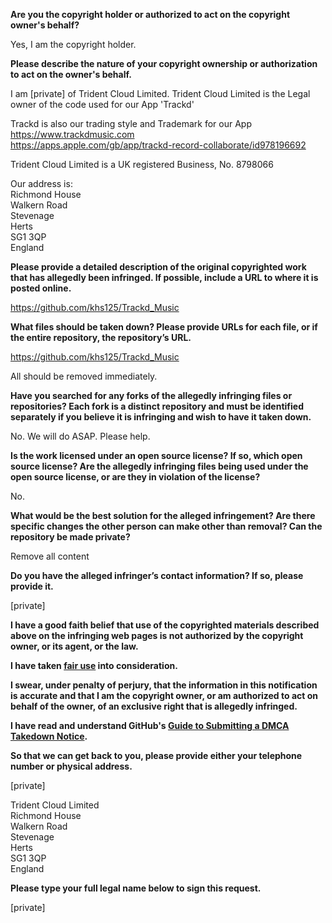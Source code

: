 **Are you the copyright holder or authorized to act on the copyright owner's behalf?**

Yes, I am the copyright holder.

**Please describe the nature of your copyright ownership or authorization to act on the owner's behalf.**

I am [private] of Trident Cloud Limited. Trident Cloud Limited is the Legal owner of the code used for our App 'Trackd'

Trackd is also our trading style and Trademark for our App
https://www.trackdmusic.com  
https://apps.apple.com/gb/app/trackd-record-collaborate/id978196692  

Trident Cloud Limited is a UK registered Business, No. 8798066  

Our address is:  
Richmond House  
Walkern Road  
Stevenage  
Herts  
SG1 3QP  
England  

**Please provide a detailed description of the original copyrighted work that has allegedly been infringed. If possible, include a URL to where it is posted online.**

https://github.com/khs125/Trackd_Music

**What files should be taken down? Please provide URLs for each file, or if the entire repository, the repository’s URL.**

https://github.com/khs125/Trackd_Music

All should be removed immediately.

**Have you searched for any forks of the allegedly infringing files or repositories? Each fork is a distinct repository and must be identified separately if you believe it is infringing and wish to have it taken down.**

No. We will do ASAP. Please help.

**Is the work licensed under an open source license? If so, which open source license? Are the allegedly infringing files being used under the open source license, or are they in violation of the license?**

No.

**What would be the best solution for the alleged infringement? Are there specific changes the other person can make other than removal? Can the repository be made private?**

Remove all content

**Do you have the alleged infringer’s contact information? If so, please provide it.**

[private]  

**I have a good faith belief that use of the copyrighted materials described above on the infringing web pages is not authorized by the copyright owner, or its agent, or the law.**

**I have taken <a href="https://www.lumendatabase.org/topics/22">fair use</a> into consideration.**

**I swear, under penalty of perjury, that the information in this notification is accurate and that I am the copyright owner, or am authorized to act on behalf of the owner, of an exclusive right that is allegedly infringed.**

**I have read and understand GitHub's <a href="https://docs.github.com/articles/guide-to-submitting-a-dmca-takedown-notice/">Guide to Submitting a DMCA Takedown Notice</a>.**

**So that we can get back to you, please provide either your telephone number or physical address.**

[private]  

Trident Cloud Limited  
Richmond House  
Walkern Road  
Stevenage  
Herts  
SG1 3QP  
England  

**Please type your full legal name below to sign this request.**

[private]
